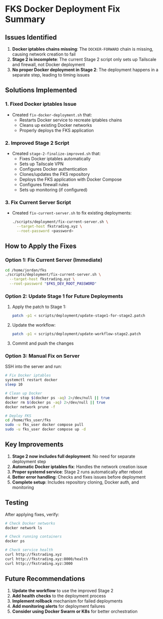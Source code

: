 # FKS Docker Deployment Fix Summary

## Issues Identified

1. **Docker iptables chains missing**: The `DOCKER-FORWARD` chain is missing, causing network creation to fail
2. **Stage 2 is incomplete**: The current Stage 2 script only sets up Tailscale and firewall, not Docker deployment
3. **No proper Docker deployment in Stage 2**: The deployment happens in a separate step, leading to timing issues

## Solutions Implemented

### 1. Fixed Docker iptables Issue
- Created `fix-docker-deployment.sh` that:
  - Restarts Docker service to recreate iptables chains
  - Cleans up existing Docker networks
  - Properly deploys the FKS application

### 2. Improved Stage 2 Script
- Created `stage-2-finalize-improved.sh` that:
  - Fixes Docker iptables automatically
  - Sets up Tailscale VPN
  - Configures Docker authentication
  - Clones/updates the FKS repository
  - Deploys the FKS application with Docker Compose
  - Configures firewall rules
  - Sets up monitoring (if configured)

### 3. Fix Current Server Script
- Created `fix-current-server.sh` to fix existing deployments:
  ```bash
  ./scripts/deployment/fix-current-server.sh \
    --target-host fkstrading.xyz \
    --root-password <password>
  ```

## How to Apply the Fixes

### Option 1: Fix Current Server (Immediate)
```bash
cd /home/jordan/fks
./scripts/deployment/fix-current-server.sh \
  --target-host fkstrading.xyz \
  --root-password "$FKS_DEV_ROOT_PASSWORD"
```

### Option 2: Update Stage 1 for Future Deployments
1. Apply the patch to Stage 1:
   ```bash
   patch -p1 < scripts/deployment/update-stage1-for-stage2.patch
   ```

2. Update the workflow:
   ```bash
   patch -p1 < scripts/deployment/update-workflow-stage2.patch
   ```

3. Commit and push the changes

### Option 3: Manual Fix on Server
SSH into the server and run:
```bash
# Fix Docker iptables
systemctl restart docker
sleep 10

# Clean up Docker
docker stop $(docker ps -aq) 2>/dev/null || true
docker rm $(docker ps -aq) 2>/dev/null || true
docker network prune -f

# Deploy FKS
cd /home/fks_user/fks
sudo -u fks_user docker compose pull
sudo -u fks_user docker compose up -d
```

## Key Improvements

1. **Stage 2 now includes full deployment**: No need for separate deployment step
2. **Automatic Docker iptables fix**: Handles the network creation issue
3. **Proper systemd service**: Stage 2 runs automatically after reboot
4. **Better error handling**: Checks and fixes issues before deployment
5. **Complete setup**: Includes repository cloning, Docker auth, and monitoring

## Testing

After applying fixes, verify:
```bash
# Check Docker networks
docker network ls

# Check running containers
docker ps

# Check service health
curl http://fkstrading.xyz
curl http://fkstrading.xyz:8000/health
curl http://fkstrading.xyz:3000
```

## Future Recommendations

1. **Update the workflow** to use the improved Stage 2
2. **Add health checks** to the deployment process
3. **Implement rollback** mechanism for failed deployments
4. **Add monitoring alerts** for deployment failures
5. **Consider using Docker Swarm or K8s** for better orchestration
